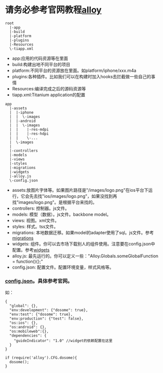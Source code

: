 请务必参考官网教程[alloy](http://docs.appcelerator.com/titanium/latest/#!/guide/Alloy_Framework)
======================

```
root
  |-app
  |-build
  |-platform
  |-plugins
  |-Resources
  \-tiapp.xml
```

- app:应用的代码资源等在里面
- build:构建出地不同平台的项目
- platform:不同平台的资源放在里面。如platform/iphone/xxx.m4a
- plugins:各种插件。比如我们可以在构建时加入hooks去拦截做一些自己的事情
- Resources:编译完成之后的源码资源等
- tiapp.xml:Titanium application的配置

```
app
  |-assets
  |  |-iphone
  |  |  \-images
  |  |-android
  |  |  \-images
  |  |    |-res-mdpi
  |  |    |-res-hdpi
  |  |    \-...
  |  \-images
  |
  |-controllers
  |-models
  |-views
  |-styles
  |-migrations
  |-widgets
  |-alloy.js
  \-config.json
```
- assets:放图片字体等。如果图片路径是"/images/logo.png"在ios平台下运行，它会先去找"ios/images/logo.png"，如果没找到再找"images/logo.png"。是根据平台来找的。
- controllers: 控制器。js文件。
- models: 模型（数据）。js文件。backbone model。
- views: 视图。xml文件。
- styles: 样式。tss文件。
- migrations: 本地数据迁移。如果model的adapter使用了sql。js文件。参考[migrations](http://docs.appcelerator.com/titanium/latest/#!/guide/Alloy_Backbone_Migration)
- widgets: 组件。你可以去市场下载别人的组件使用。注意要在config.json中配置。参考[widgets](http://docs.appcelerator.com/titanium/latest/#!/guide/Alloy_Widgets)
- alloy.js: 最先运行的。你可以定义一些："Alloy.Globals.someGlobalFunction = function(){};"
- config.json: 配置文件。配置环境变量，样式风格等。

### [config.json](http://docs.appcelerator.com/titanium/latest/#!/guide/Project_Configuration_File_(config.json))。具体参考官网。
如：
```
{
  "global": {},
  "env:development": {"dosome": true},
  "env:test": {"dosome": true},
  "env:production": {"test": false},
  "os:ios": {},
  "os:android": {},
  "os:mobileweb":{},
  "dependencies": {
    "guideIndicator": "1.0" //widget的依赖配置在这里
  }
}

```

```
if (require('alloy').CFG.dosome){
  dosome();
}
```

